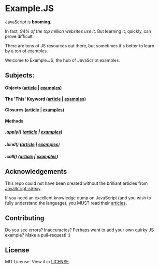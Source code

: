 # Example.JS
JavaScript is **booming**. 

In fact, *94% of the top million websites use it*. But learning it, quickly, can prove difficult. 

There are tons of JS resources out there, but sometimes it's better to learn by a ton of examples.

Welcome to Example.JS, the hub of JavaScript examples.

## Subjects:

#### Objects ([article](http://javascriptissexy.com/javascript-objects-in-detail/) | [examples](https://github.com/kelsonic/example.js/tree/master/objects))

#### The 'This' Keyword ([article](http://javascriptissexy.com/understand-javascripts-this-with-clarity-and-master-it/) | [examples](https://github.com/kelsonic/example.js/tree/master/this))

#### Closures ([article](http://javascriptissexy.com/understand-javascript-closures-with-ease/) | [examples](https://github.com/kelsonic/example.js/tree/master/closures))

#### Methods

##### .apply() ([article](http://javascriptissexy.com/javascript-apply-call-and-bind-methods-are-essential-for-javascript-professionals/) | [examples](https://github.com/kelsonic/example.js/tree/master/apply_bind_call))

##### .bind() ([article](http://javascriptissexy.com/javascript-apply-call-and-bind-methods-are-essential-for-javascript-professionals/) | [examples](https://github.com/kelsonic/example.js/tree/master/apply_bind_call))

##### .call() ([article](http://javascriptissexy.com/javascript-apply-call-and-bind-methods-are-essential-for-javascript-professionals/) | [examples](https://github.com/kelsonic/example.js/tree/master/apply_bind_call))

## Acknowledgements

This repo could not have been created without the brilliant articles from [JavaScript.isSexy](http://javascriptissexy.com).

If you need an excellent knowledge dump on JavaScript (and you wish to fully understand the language), you MUST read their [articles](http://javascriptissexy.com).

## Contributing

Do you see errors? Inaccuracies? Perhaps want to add your own quirky JS example? Make a pull-request! :)

## License

MIT License. View it in [LICENSE](https://github.com/kelsonic/example.js/tree/master/LICENSE).
